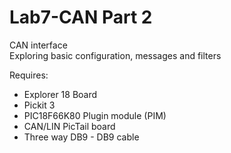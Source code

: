 # Lab7-CAN Part 2
CAN interface  
Exploring basic configuration, messages and filters 

Requires:  
* Explorer 18 Board
* Pickit 3
* PIC18F66K80 Plugin module (PIM)
* CAN/LIN PicTail board  
* Three way DB9 - DB9 cable
